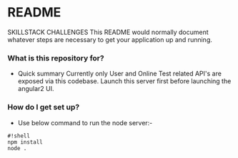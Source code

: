# README #
SKILLSTACK CHALLENGES 
This README would normally document whatever steps are necessary to get your application up and running.

### What is this repository for? ###

* Quick summary
Currently only User and Online Test related API's are exposed via this codebase. Launch this server first before launching the angular2 UI.

### How do I get set up? ###
* Use below command to run the node server:-
```
#!shell
npm install
node .

```